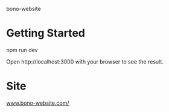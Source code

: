 bono-website

# Getting Started

npm run dev

Open http://localhost:3000 with your browser to see the result.

# Site

www.bono-website.com/

